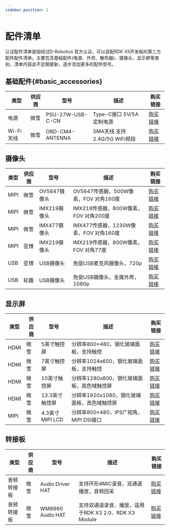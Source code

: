 ```yaml
---
sidebar_position: 2
---
```


# 配件清单

认证配件清单是指经过D-Robotics 官方认证，可以适配RDK X5开发板的第三方配件配件清单。主要包含基础配件(电源、外壳、散热器)、摄像头、显示屏等类别，清单内容会不定期更新，逐步添加更多的配件型号。


## 基础配件{#basic_accessories}

| 类型 | 供应商 | 型号 | 描述 | 购买链接 |
| --- | --------- | -------- | --------------- | --------- |
| 电源 | 微雪 | PSU-27W-USB-C-CN | Type-C接口 5V/5A 定制电源 | [购买链接](https://www.waveshare.net/shop/PSU-27W-USB-C-CN.htm)  |
| Wi-Fi天线 | 微雪 | ORD-CM4-ANTENNA | SMA天线 支持2.4G/5G WiFi频段 | [购买链接](https://www.waveshare.net/shop/ORD-CM4-ANTENNA.htm)  |



## 摄像头

| 类型 | 供应商 | 型号 | 描述 | 购买链接 |
| --- | --------- | -------- | --------------- | --------- |
| MIPI | 微雪 | OV5647摄像头 | OV5647传感器，500W像素，FOV 对角160度 | [购买链接](https://www.waveshare.net/shop/RPi-Camera-G.htm)  |
| MIPI | 微雪 | IMX219摄像头 | IMX219传感器，800W像素，FOV 对角200度 | [购买链接](https://www.waveshare.net/shop/IMX219-200-Camera.htm)  |
| MIPI | 微雪 | IMX477摄像头 | IMX477传感器，1230W像素，FOV 对角160度 | [购买链接](https://www.waveshare.net/shop/IMX477-160-12.3MP-Camera.htm)  |
| MIPI | 亚博 | IMX219摄像头 | IMX219传感器，800W像素，FOV 对角77度 | [购买链接](https://detail.tmall.com/item.htm?abbucket=2&id=710344235988&rn=f64e2bbcef718a13a9f9c261124febd2&spm=a1z10.5-b-s.w4011-22651484606.110.4df82edcjJ7wap)  |
| USB | 亚博 | USB摄像头 | 免驱USB麦克风摄像头，720p | [购买链接](https://detail.tmall.com/item.htm?abbucket=2&id=633040443710&rn=ed9c7f0eecc103e742248e32a32ba62e&spm=a1z10.5-b-s.w4011-22651484606.152.c3406a83G6l62o)  |
| USB | 轮趣 | USB摄像头 | 免驱USB摄像头，金属外壳，1080p | [购买链接](https://detail.tmall.com/item.htm?abbucket=12&id=666156389569&ns=1&spm=a230r.1.14.1.13e570f3eFF1sJ&skuId=4972914294771)  |


## 显示屏

| 类型 | 供应商 | 型号 | 描述 | 购买链接 |
| --- | --------- | -------- | --------------- | --------- |
| HDMI | 微雪 | 5英寸触控屏  | 分辨率800×480，钢化玻璃面板，支持触控 | [购买链接](https://www.waveshare.net/shop/5inch-HDMI-LCD-H.htm)  |
| HDMI | 微雪 | 7英寸触控屏 | 分辨率1024x600，钢化玻璃面板，支持触控 | [购买链接](https://www.waveshare.net/shop/7inch-HDMI-LCD-H.htm)  |
| HDMI | 微雪 | 10英寸触控屏 | 分辨率1280x800，钢化玻璃面板，高色域触控屏 | [购买链接](https://www.waveshare.net/shop/10.1HP-CAPLCD-Monitor.htm)  |
| HDMI | 微雪 | 13.3英寸触控屏 | 分辨率1920x1080，钢化玻璃面板，高色域触控屏 | [购买链接](https://www.waveshare.net/shop/13.3inch-HDMI-LCD-H-with-Holder-V2.htm)  |
| MIPI | 微雪 | 4.3英寸MIPI LCD | 分辨率800×480，IPS广视角，MIPI DSI接口  | [购买链接](https://www.waveshare.net/shop/4.3inch-DSI-LCD.htm)  |

## 转接板

| 类型 | 供应商 | 型号 | 描述 | 购买链接 |
| --- | --------- | -------- | --------------- | --------- |
| 音频转接板 | 微雪 | Audio Driver HAT  | 支持环形4MIC录音，双通道播放，音频回采 | [购买链接](https://www.waveshare.net/shop/Audio-Driver-HAT.htm)  |
| 音频转接板 | 微雪 | WM8960 Audio HAT | 支持双通道录音、播放，适用于RDK X3 2.0、RDK X3 Module | [购买链接](https://www.waveshare.net/shop/WM8960-Audio-HAT.htm)  |
